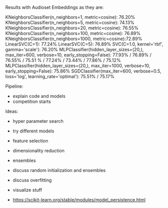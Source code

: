 Results with Audioset Embeddings as they are:

KNeighborsClassifier(n_neighbors=1, metric=cosine): 76.20%
KNeighborsClassifier(n_neighbors=5, metric=cosine): 74.13%
KNeighborsClassifier(n_neighbors=20, metric=cosine): 76.55%
KNeighborsClassifier(n_neighbors=100, metric=cosine): 76.89%
KNeighborsClassifier(n_neighbors=1000, metric=cosine):72.89%
LinearSVC(C=1): 77.24%
LinearSVC(C=5): 76.89%
SVC(C=1.0, kernel='rbf', gamma='scale'): 76.20%
MLPClassifier(hidden_layer_sizes=(20,), max_iter=600, verbose=10, early_stopping=False): 77.93% / 76.89% / 76.55% / 75.51 % / 77.24% / 73.44% / 77.86% / 75.12%
MLPClassifier(hidden_layer_sizes=(20,), max_iter=1000, verbose=10, early_stopping=False): 75.86%
SGDClassifier(max_iter=600, verbose=0.5, loss='log', learning_rate='optimal'): 75.51% / 75.17%

Pipeline: 
- explain code and models
- competition starts

Ideas:
- hyper parameter search
- try different models
- feature selection
- dimensionality reduction
- ensembles
- discuss random initialization and ensembles
- discuss overfitting
- visualize stuff

- https://scikit-learn.org/stable/modules/model_persistence.html
